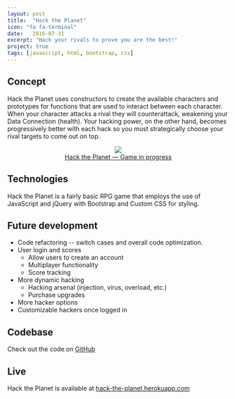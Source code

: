 ```yaml
---
layout: post
title:  "Hack the Planet"
icon: "fa fa-terminal"
date:   2016-07-31
excerpt: "Hack your rivals to prove you are the best!"
project: true
tags: [javascript, html, bootstrap, css]
---
```

## Concept
Hack the Planet uses constructors to create the available characters and prototypes for functions that are used to interact between each character. When your character attacks a rival they will counterattack, weakening your Data Connection (health). Your hacking power, on the other hand, becomes progressively better with each hack so you must strategically choose your rival targets to come out on top.

<center>
<figure>
	<a href="https://hack-the-planet.herokuapp.com/"><img src="{{ site.url }}/assets/img/projects/htp.png"></a>
	<figcaption><a href="https://hack-the-planet.herokuapp.com/" title="Travel Aegis Dashboard">Hack the Planet — Game in progress</a></figcaption>
</figure>
</center>

## Technologies
Hack the Planet is a fairly basic RPG game that employs the use of JavaScript and jQuery with Bootstrap and Custom CSS for styling.

## Future development
* Code refactoring -- switch cases and overall code optimization.
* User login and scores
  * Allow users to create an account
  * Multiplayer functionality
  * Score tracking
* More dynamic hacking
  * Hacking arsenal (injection, virus, overload, etc.)
  * Purchase upgrades
* More hacker options
* Customizable hackers once logged in

## Codebase
Check out the code on [GitHub](https://github.com/neurohacked/hack-the-planet)

## Live
Hack the Planet is available at [hack-the-planet.herokuapp.com](https://hack-the-planet.herokuapp.com)
